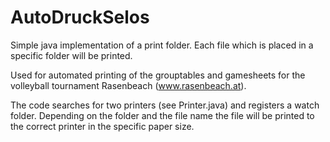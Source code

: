 # AutoDruckSelos

Simple java implementation of a print folder.
Each file which is placed in a specific folder will be printed.

Used for automated printing of the grouptables and gamesheets for the volleyball tournament Rasenbeach (www.rasenbeach.at).

The code searches for two printers (see Printer.java) and registers a watch folder.
Depending on the folder and the file name the file will be printed to the correct printer in the specific paper size.